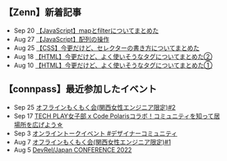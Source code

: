 ## 【Zenn】新着記事
<!-- profile updater begin: zenn -->
- Sep 20 [【JavaScript】mapとfilterについてまとめた](https://zenn.dev/miya_akari/articles/54e176453f9288)
- Aug 27 [【JavaScript】配列の操作](https://zenn.dev/miya_akari/articles/621de708af9eca)
- Aug 25 [【CSS】今更だけど、セレクターの書き方についてまとめた](https://zenn.dev/miya_akari/articles/0270200f1c3f80)
- Aug 18 [【HTML】今更だけど、よく使いそうなタグについてまとめた②](https://zenn.dev/miya_akari/articles/a898f8adfd050f)
- Aug 10 [【HTML】今更だけど、よく使いそうなタグについてまとめた①](https://zenn.dev/miya_akari/articles/75e508d25ac12d)
<!-- profile updater end: zenn -->

## 【connpass】最近参加したイベント
<!-- profile updater begin: connpass -->
- Sep 25 [オフラインもくもく会(関西女性エンジニア限定)#2](https://connpass.com/event/258589/)
- Sep 17 [TECH PLAY女子部 x Code Polarisコラボ！コミュニティを知って居場所を広げよう☆](https://code-polaris.connpass.com/event/257722/)
- Sep 3 [オンライントークイベント #デザイナーコミュニティ](https://design-girls.connpass.com/event/257028/)
- Aug 7 [オフラインもくもく会(関西女性エンジニア限定)#1](https://tech-woman-kansai.connpass.com/event/253897/)
- Aug 5 [DevRel/Japan CONFERENCE 2022](https://devrel.connpass.com/event/247271/)
<!-- profile updater end: connpass -->
